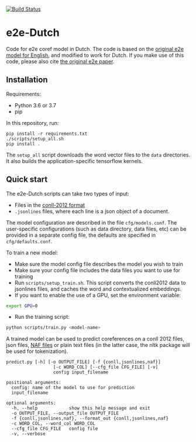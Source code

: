 [![Build Status](https://travis-ci.org/Filter-Bubble/e2e-Dutch.svg?branch=master)](https://travis-ci.org/Filter-Bubble/e2e-Dutch)
# e2e-Dutch
Code for e2e coref model in Dutch. The code is based on the [original e2e model for English](https://github.com/kentonl/e2e-coref), and modified to work for Dutch.
If you make use of this code, please also cite [the original e2e paper](https://arxiv.org/abs/1804.05392).

## Installation
Requirements:
- Python 3.6 or 3.7
- pip

In this repository, run:
```
pip install -r requirements.txt
./scripts/setup_all.sh
pip install .
```

The `setup_all` script downloads the word vector files to the `data` directories. It also builds the application-specific tensorflow kernels.

## Quick start
The e2e-Dutch scripts can take two types of input:
- Files in the [conll-2012 format](http://conll.cemantix.org/2012/data.html)
- `.jsonlines` files, where each line is a json object of a document.

The model configuration are described in the file `cfg/models.conf`. The user-specific configurations (such as data directory, data files, etc) can be provided in a separate config file, the defaults are specified in `cfg/defaults.conf`.


To train a new model:
- Make sure the model config file describes the model you wish to train
- Make sure your config file includes the data files you want to use for training
- Run `scripts/setup_train.sh`. This script converts the conll2012 data to jsonlines files, and caches the word and contextualized embeddings.
- If you want to enable the use of a GPU, set the environment variable:
```bash
export GPU=0
```
- Run the training script:
```bash
python scripts/train.py <model-name>
```

A trained model can be used to predict coreferences on a conll 2012 files, json files, [NAF files](https://github.com/newsreader/NAF) or plain text files (in the latter case, the nltk package will be used for tokenization).
```
predict.py [-h] [-o OUTPUT_FILE] [-f {conll,jsonlines,naf}]
                  [-c WORD_COL] [--cfg_file CFG_FILE] [-v]
                  config input_filename

positional arguments:
  config: name of the model to use for prediction
  input_filename

optional arguments:
  -h, --help            show this help message and exit
  -o OUTPUT_FILE, --output_file OUTPUT_FILE
  -f {conll,jsonlines,naf}, --format_out {conll,jsonlines,naf}
  -c WORD_COL, --word_col WORD_COL
  --cfg_file CFG_FILE   config file
  -v, --verbose


```

